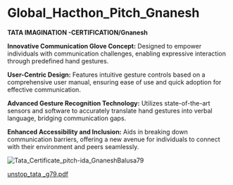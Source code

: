 # **Global_Hacthon_Pitch_Gnanesh**
**TATA IMAGINATION -CERTIFICATION/Gnanesh**

**Innovative Communication Glove Concept:** Designed to empower individuals with communication challenges, enabling expressive interaction through predefined hand gestures.

**User-Centric Design:** Features intuitive gesture controls based on a comprehensive user manual, ensuring ease of use and quick adoption for effective communication.

**Advanced Gesture Recognition Technology:** Utilizes state-of-the-art sensors and software to accurately translate hand gestures into verbal language, bridging communication gaps.

**Enhanced Accessibility and Inclusion:** Aids in breaking down communication barriers, offering a new avenue for individuals to connect with their environment and peers seamlessly.

![Tata_Certificate_pitch-ida_GnaneshBalusa79](https://github.com/gnanesh-16/Global_Hacthon_Pitch_Gnanesh/assets/98212179/7192e093-8cc6-48df-8a90-3401d8b1abca)

[unstop_tata _g79.pdf](https://github.com/gnanesh-16/Global_Hacthon_Pitch_Gnanesh/files/14535987/unstop_tata._g79.pdf)

